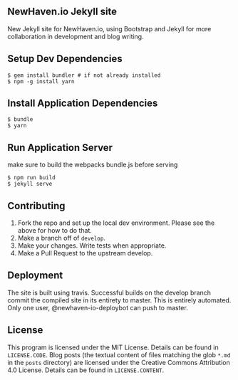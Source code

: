 ## NewHaven.io Jekyll site

New Jekyll site for NewHaven.io, using Bootstrap and Jekyll for more collaboration in development and blog writing.

## Setup Dev Dependencies

```
$ gem install bundler # if not already installed
$ npm -g install yarn
```

## Install Application Dependencies

```
$ bundle
$ yarn
```

## Run Application Server

make sure to build the webpacks bundle.js before serving
```
$ npm run build
$ jekyll serve
```

## Contributing

1. Fork the repo and set up the local dev environment. Please see the above for how to do that.
2. Make a branch off of `develop`.
3. Make your changes. Write tests when appropriate.
4. Make a Pull Request to the upstream develop.

## Deployment

The site is built using travis. Successful builds on the develop branch commit the compiled site in its entirety to master. This is entirely automated. Only one user, @newhaven-io-deploybot can push to master.

## License ##

This program is licensed under the MIT License. Details can be found in `LICENSE.CODE`.
Blog posts (the textual content of files matching the glob `*.md` in the `posts` directory) are licensed under the Creative Commons Attribution 4.0 License. Details can be found in `LICENSE.CONTENT`.
